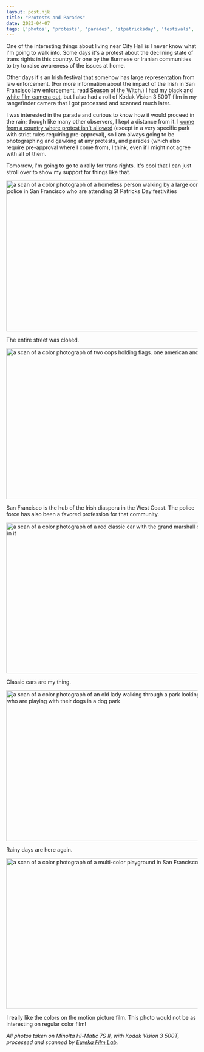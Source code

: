 ```yaml
---
layout: post.njk
title: "Protests and Parades"
date: 2023-04-07
tags: ['photos', 'protests', 'parades', 'stpatricksday', 'festivals', 'kodak', 'motionpicturefilm', 'minolta']
---
```

One of the interesting things about living near City Hall is I never know what I'm going to walk into. Some days it's a protest about the declining state of trans rights in this country. Or one by the Burmese or Iranian communities to try to raise awareness of the issues at home. 

Other days it's an Irish festival that somehow has large representation from law enforcement. (For more information about the impact of the Irish in San Francisco law enforcement, read [Season of the Witch](https://www.sfgate.com/books/article/Season-of-the-Witch-by-David-Talbot-review-3536031.php).) I had my [black and white film camera out](https://micro.popagandhi.com/2023/03/20/st-patricks-day.html), but I also had a roll of Kodak Vision 3 500T film in my rangefinder camera that I got processed and scanned much later.

I was interested in the parade and curious to know how it would proceed in the rain; though like many other observers, I kept a distance from it. I [come from a country where protest isn't allowed](https://www.theguardian.com/world/2020/nov/24/singapore-smiley-face-activist-in-one-man-protest-charged-with-unlawful-assembly) (except in a very specific park with strict rules requiring pre-approval), so I am always going to be photographing and gawking at any protests, and parades (which also require pre-approval where I come from), I think, even if I might not agree with all of them.

Tomorrow, I'm going to go to a rally for trans rights. It's cool that I can just stroll over to show my support for things like that.

<img src="/photos/uploads/b69a01fafc.jpg" width="600" height="396" alt="a scan of a color photograph of a homeless person walking by a large contingent of police in San Francisco who are attending St Patricks Day festivities" />

The entire street was closed.

<img src="/photos/uploads/7dff229905.jpg" width="600" height="396" alt="a scan of a color photograph of two cops holding flags. one american and one irish" />

San Francisco is the hub of the Irish diaspora in the West Coast. The police force has also been a favored profession for that community.

<img src="/photos/uploads/de8b2a1a51.jpg" width="600" height="396" alt="a scan of a color photograph of a red classic car with the grand marshall of the parade in it" />

Classic cars are my thing.

<img src="/photos/uploads/b0fcdc073e.jpg" width="600" height="396" alt="a scan of a color photograph of an old lady walking through a park looking at people who are playing with their dogs in a dog park" />

Rainy days are here again.

<img src="/photos/uploads/07d2365420.jpg" width="600" height="396" alt="a scan of a color photograph of a multi-color playground in San Francisco" />

I really like the colors on the motion picture film. This photo would not be as interesting on regular color film!

_All photos taken on Minolta Hi-Matic 7S II, with Kodak Vision 3 500T, processed and scanned by [Eureka Film Lab](https://www.instagram.com/eurekafilmlab/)._
